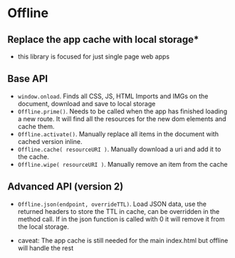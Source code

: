 # Offline

## Replace the app cache with local storage*
* this library is focused for just single page web apps

## Base API
* `window.onload`. Finds all CSS, JS, HTML Imports and IMGs on the document, download and save to local storage
* `Offline.prime()`. Needs to be called when the app has finished loading a new route. It will find all the resources for the new dom elements and cache them.
* `Offline.activate()`. Manually replace all items in the document with cached version inline.
* `Offline.cache( resourceURI )`. Manually download a uri and add it to the cache.
* `Offline.wipe( resourceURI )`. Manually remove an item from the cache

## Advanced API (version 2)

* `Offline.json(endpoint, overrideTTL)`. Load JSON data, use the returned headers to store the TTL in cache, can be overridden in the method call. If in the json function is called with 0 it will remove it from the local storage.





* caveat: The app cache is still needed for the main index.html but offline will handle the rest
